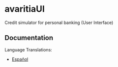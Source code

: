 # avaritiaUI #

Credit simulator for personal banking (User Interface)

## Documentation ##

Language Translations:

+ [Español](es/README.md)